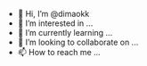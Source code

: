 - 👋 Hi, I’m @dimaokk
- 👀 I’m interested in ...
- 🌱 I’m currently learning ...
- 💞️ I’m looking to collaborate on ...
- 📫 How to reach me ...

<!---
dimaokk/dimaokk is a ✨ special ✨ repository because its `README.md` (this file) appears on your GitHub profile.
You can click the Preview link to take a look at your changes.
--->
